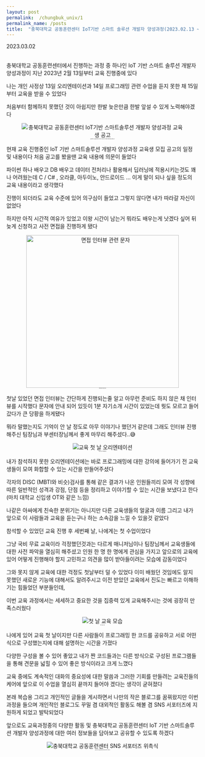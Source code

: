 ```yaml
---
layout: post
permalink:  /chungbuk_univ/1
permalink_name: /posts
title:  "충북대학교 공동훈련센터 IoT기반 스마트 솔루션 개발자 양성과정(2023.02.13 ~ 2023.07.05)"
---
```


<!-- **충북대학교 공동훈련센터 IoT기반 스마트 솔루션 개발자 양성과정(2023.02.13 ~ 2023.07.05)** -->



<p style="text-align:right font-weight:bold;">2023.03.02</p>

<br>
충북대학교 공동훈련센터에서 진행하는 과정 중 하나인 
IoT 기반 스마트 솔루션 개발자 양성과정이
지난 2023년 2월 13일부터 교육 진행중에 있다

 

나는 개인 사정상 13일 오리엔테이션과 14일 프로그래밍 관련 수업을 듣지 못한 채
15일부터 교육을 받을 수 있었다
  
  

  
처음부터 함께하지 못했던 것이 아쉽지만
한발 늦은만큼 한발 앞설 수 있게 노력해야겠다  
  
<figure style="text-align:center">
<img class="image" src="https://img1.daumcdn.net/thumb/R1280x0/?scode=mtistory2&fname=https%3A%2F%2Fblog.kakaocdn.net%2Fdn%2FWahHn%2Fbtr1CMz1tmf%2FGOa60dj1KogrsqtTMDLdFk%2Fimg.jpg" title="충북대학교 공동훈련센터 IoT기반 스마트솔루션 개발자 양성과정 교육생 공고">
<figcaption style="font-size:2px;">충북대학교 공동훈련센터 IoT기반 스마트솔루션 개발자 양성과정 교육생 공고</figcaption>
</figure>


현재 교육 진행중인 IoT 기반 스마트솔루션 개발자 양성과정 
교육생 모집 공고의 일정 및 내용이다
처음 공고를 봤을땐 교육 내용에 의문이 들었다
  
파이썬 하나 배우고 DB 배우고 데이터 전처리나
활용해서 딥러닝에 적용시키는것도 꽤나 어려웠는데
C / C# , 오라클, 아두이노, 안드로이드 ...
이게 말이 되나 싶을 정도의 교육 내용이라고 생각했다
  
  

진행이 되더라도 교육 수준에 있어 의구심이 들었고
그렇지 않다면 내가 따라갈 자신이 없었다
  


 
하지만 아직 시간적 여유가 있었고
이왕 시간이 남는거 뭐라도 배우는게 낫겠다 싶어
뒤늦게 신청하고 사전 면접을 진행하게 됐다
  
  

<figure style="text-align:center">
<img class="image" src="https://img1.daumcdn.net/thumb/R1280x0/?scode=mtistory2&fname=https%3A%2F%2Fblog.kakaocdn.net%2Fdn%2FJ731S%2Fbtr1Ef9OI4Q%2Fi2AdTXaEgKbvIKZPckDgU0%2Fimg.jpg" title="면접 인터뷰 관련 문자" style="width:400px;">
<figcaption style="text-align:center; font-size:2px;">면접 인터뷰 관련 문자</figcaption></figure>
  
  


첫날 있었던 면접 인터뷰는 간단하게 진행되는줄 알고
아무런 준비도 하지 않은 채 인터뷰를 시작했다
문자에 안내 되어 있듯이 1분 자기소개 시간이 있었는데
뭣도 모르고 들어갔다가 큰 당황을 하게됐다
  
  

뭐라 말했는지도 기억이 안 날 정도로 아무 이야기나 했던거 같은데
그래도 인터뷰 진행해주신 팀장님과 부센터장님께서 좋게 마무리 해주셨다..😅
  
  
<figure style="text-align:center">
<img class="image" src="https://img1.daumcdn.net/thumb/R1280x0/?scode=mtistory2&fname=https%3A%2F%2Fblog.kakaocdn.net%2Fdn%2Fcf5InJ%2Fbtr1nDK01se%2FzR9ZEYhQ9mdNWMTDHffKe1%2Fimg.jpg" title="교육 첫 날 오리엔테이션">
<figcaption style="text-align:center; font-size:2px;">교육 첫 날 오리엔테이션</figcaption></figure>
  
  
내가 참석하지 못한 오리엔테이션에는
바로 프로그래밍에 대한 강의에 들어가기 전
교육생들이 모여 화합할 수 있는 시간을 만들어주셨다
  
  

각자의 DISC (MBTI와 비슷)검사를 통해
같은 결과가 나온 인원들끼리 모여
각 성향에 따른 일반적인 성격과 강점, 단점 등을 정리하고
이야기할 수 있는 시간을 보냈다고 한다
(마치 대학교 신입생 OT와 같은 느낌)
  
  

나같은 아싸에게 친숙한 분위기는 아니지만
다른 교육생들의 얼굴과 이름
그리고 내가 앞으로 이 사람들과 교육을 듣는구나 하는
소속감을 느낄 수 있을것 같았다
  
  

참석할 수 있었던 교육 진행 후 세번째 날,
나에게는 첫 수업이었다
  
  


그냥 국비 무료 교육이라 걱정했던것과는 다르게
매니저님이나 팀장님께서 교육생들에 대한 사전 파악을 열심히 해주셨고
인원 한 명 한 명에게 관심을 가지고
앞으로의 교육에 있어 어떻게 진행해야 할지 고민하고
의견을 많이 받아들이려는 모습에 감동이었다
  
  

그와 못지 않게 교육에 대한 걱정도 첫날부터 덜 수 있었다
이미 배웠던 것임에도 알지 못했던 새로운 기능에 대해서도 알려주시고
이전 받았던 교육에서 진도는 빠르고
이해하기는 힘들었던 부분들인데,  
  
  
이번 교육 과정에서는
세세하고 중요한 것을 집중력 있게 교육해주시는 것에 굉장히 만족스러웠다
  
  

<figure style="text-align:center">
<img class="image" src="https://img1.daumcdn.net/thumb/R1280x0/?scode=mtistory2&fname=https%3A%2F%2Fblog.kakaocdn.net%2Fdn%2FbQAuKn%2Fbtr1Hh7Bzz9%2F2piPClxyPrJGlKo8MG9KLk%2Fimg.jpg" title="첫 날 교육 모습">
<figcaption style="text-align:center; font-size:2px;">첫 날 교육 모습</figcaption></figure>
  
  


나에게 있어 교육 첫 날이지만
다른 사람들이 프로그래밍 한 코드를 공유하고
서로 어떤식으로 구성했는지에 대해 설명하는 시간을 가졌다
  
  

다양한 구성을 볼 수 있어 좋았고
내가 짠 코드들과는 다른 방식으로 구성된 프로그램들을 통해
견문을 넓힐 수 있어 좋은 방식이라고 크게 느꼈다
  
  

교육 중에도 계속적인 대화의 중요성에 대한 말씀과
그러한 기회를 만들려는 교육진들의 케어에
앞으로 이 수업을 열심히 끝까지 들어야 겠다는 생각이 굳혀졌다
  
  

 

 

 

 

본래 복습용 그리고 개인적인 글들을 게시하면서
나만의 작은 블로그를 꿈꿔왔지만
이번 과정을 들으며 개인적인 블로그도 꾸밀 겸
대외적인 활동도 해볼 겸 SNS 서포터즈에 지원하게 되었고 발탁되었다
  
  

앞으로도 교육과정중의 다양한 활동 및
충북대학교 공동훈련센터 IoT 기반 스마트솔루션 개발자 양성과정에 대한
여러 정보들을 담아보고 공유할 수 있도록 하겠다
  
  

<figure style="text-align:center">
<img class="image" src="https://img1.daumcdn.net/thumb/R1280x0/?scode=mtistory2&fname=https%3A%2F%2Fblog.kakaocdn.net%2Fdn%2FbgqZMQ%2Fbtr1nxjxxD0%2Fm6Vu6lVZkFSIPmmvmWOuA0%2Fimg.jpg" title="충북대학교 공동훈련센터 SNS 서포터즈 위촉식">
<figcaption style="text-align:center; font-size:2px;">충북대학교 공동훈련센터 SNS 서포터즈 위촉식</figcaption></figure>